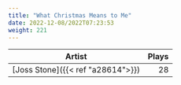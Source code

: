 ```yaml
---
title: "What Christmas Means to Me"
date: 2022-12-08/2022T07:23:53
weight: 221
---
```




 Artist | Plays 
----- | -----:
[Joss Stone]({{< ref "a28614">}}) | 28
